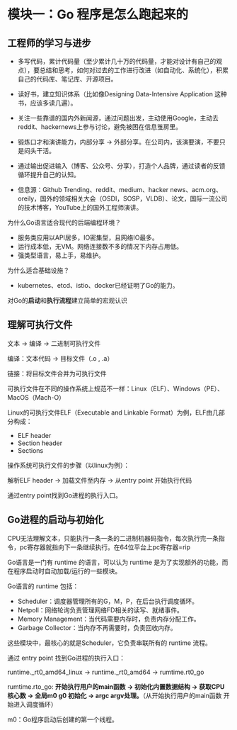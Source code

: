 # 模块一：Go 程序是怎么跑起来的

## 工程师的学习与进步

- 多写代码，累计代码量（至少累计几十万的代码量，才能对设计有自己的观点），要总结和思考，如何对过去的工作进行改进（如自动化、系统化），积累自己的代码库、笔记库、开源项目。

- 读好书，建立知识体系（比如像Designing Data-Intensive Application 这种书，应该多读几遍）。
- 关注一些靠谱的国内外新闻源，通过问题出发，主动使用Google，主动去reddit、hackernews上参与讨论，避免被困在信息茧房里。
- 锻炼口才和演讲能力，内部分享 -> 外部分享。在公司内，该演要演，不要只是闷头干活。
- 通过输出促进输入（博客、公众号、分享），打造个人品牌，通过读者的反馈循环提升自己的认知。
- 信息源：Github Trending、reddit、medium、hacker news、acm.org、oreily，国外的领域相关大会（OSDI，SOSP，VLDB）、论文，国际一流公司的技术博客，YouTube上的国外工程师演讲。

为什么Go语言适合现代的后端编程环境？

- 服务类应用以API居多，IO密集型，且网络IO最多。
- 运行成本低，无VM。网络连接数不多的情况下内存占用低。
- 强类型语言，易上手，易维护。

为什么适合基础设施？

- kubernetes、etcd、istio、docker已经证明了Go的能力。



对Go的**启动**和**执行流程**建立简单的宏观认识

## 理解可执行文件

文本 -> 编译 -> 二进制可执行文件

编译：文本代码 -> 目标文件（.o , .a）

链接：将目标文件合并为可执行文件

可执行文件在不同的操作系统上规范不一样：Linux（ELF）、Windows（PE）、MacOS（Mach-O）

Linux的可执行文件ELF（Executable and Linkable Format）为例，ELF由几部分构成：

- ELF header
- Section header
- Sections

操作系统可执行文件的步骤（以linux为例）：

解析ELF header -> 加载文件至内存 -> 从entry point 开始执行代码

通过entry point找到Go进程的执行入口。



## Go进程的启动与初始化

CPU无法理解文本，只能执行一条一条的二进制机器码指令，每次执行完一条指令，pc寄存器就指向下一条继续执行。在64位平台上pc寄存器=rip

Go语言是一门有 runtime 的语言，可以认为 runtime 是为了实现额外的功能，而在程序启动时自动加载/运行的一些模块。

Go语言的 runtime 包括：

- Scheduler：调度器管理所有的G，M，P，在后台执行调度循环。
- Netpoll：网络轮询负责管理网络FD相关的读写、就绪事件。
- Memory Management：当代码需要内存时，负责内存分配工作。
- Garbage Collector：当内存不再需要时，负责回收内存。

这些模块中，最核心的就是Scheduler，它负责串联所有的 runtime 流程。



通过 entry point 找到Go进程的执行入口：

runtime._rt0_amd64_linux -> runtime._rt0_amd64 -> rumtime.rt0_go

 rumtime.rto_go: **开始执行用户的main函数 -> 初始化内置数据结构 -> 获取CPU核心数 -> 全局m0 g0 初始化 -> argc argv处理。**（从开始执行用户的main函数 开始进入调度循环）

m0：Go程序启动后创建的第一个线程。


